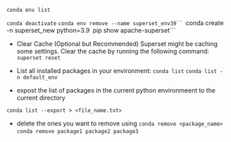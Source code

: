 



```conda env list```

```conda deactivate```
```conda env remove --name superset_env39``
```conda create -n superset_new python=3.9```
```pip show apache-superset```

* Clear Cache (Optional but Recommended) Superset might be caching some settings. Clear the cache by running the following command: 
```superset reset```

* List all installed packages in your environment:
```conda list```
```conda list -n default_env```

* expost the list of packages in the current python environmeent to the current directory

```conda list --export > <file_name.txt>```

*  delete the ones you want to remove using
```conda remove <package_name>```
```conda remove package1 package2 package3```


